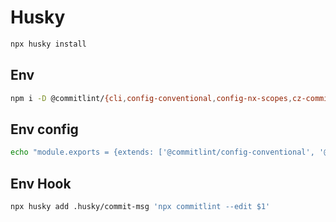 # Husky

```bash setup project
npx husky install
```

## Env

```bash commitlint
npm i -D @commitlint/{cli,config-conventional,config-nx-scopes,cz-commitlint} commitizen
```

## Env config

```bash commitlint
echo "module.exports = {extends: ['@commitlint/config-conventional', '@commitlint/config-nx-scopes']}" > commitlint.config.js
```

## Env Hook

```bash commitlint
npx husky add .husky/commit-msg 'npx commitlint --edit $1'
```
